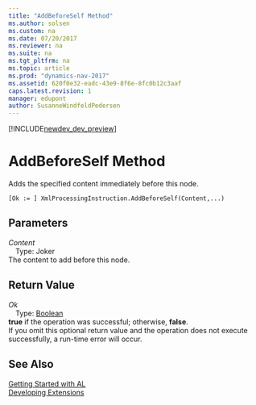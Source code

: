 ```yaml
---
title: "AddBeforeSelf Method"
ms.author: solsen
ms.custom: na
ms.date: 07/20/2017
ms.reviewer: na
ms.suite: na
ms.tgt_pltfrm: na
ms.topic: article
ms.prod: "dynamics-nav-2017"
ms.assetid: 620f0e32-eadc-43e9-8f6e-8fc0b12c3aaf
caps.latest.revision: 1
manager: edupont
author: SusanneWindfeldPedersen
---
```


[!INCLUDE[newdev_dev_preview](../includes/newdev_dev_preview.md)]

# AddBeforeSelf Method
Adds the specified content immediately before this node.  
```  
[Ok := ] XmlProcessingInstruction.AddBeforeSelf(Content,...)  
```  
## Parameters
*Content*    
&emsp;Type: Joker  
The content to add before this node.  
  
## Return Value
*Ok*  
&emsp;Type: [Boolean](/datatypes/devenv-boolean-data-type.md)  
**true** if the operation was successful; otherwise, **false**.  
If you omit this optional return value and the operation does not execute successfully, a run-time error will occur.  
  
## See Also
[Getting Started with AL](../devenv-get-started.md)  
[Developing Extensions](../devenv-dev-overview.md)  
